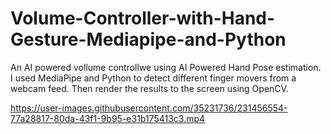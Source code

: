 # Volume-Controller-with-Hand-Gesture-Mediapipe-and-Python
An AI powered vollume controllwe using AI Powered Hand Pose estimation. I used MediaPipe and Python to detect different finger movers from a webcam feed. Then render the results to the screen using OpenCV.

https://user-images.githubusercontent.com/35231736/231456554-77a28817-80da-43f1-9b95-e31b175413c3.mp4

